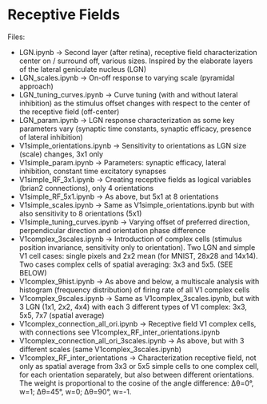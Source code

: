 # Receptive Fields

Files:
- LGN.ipynb &rarr; Second layer (after retina), receptive field characterization center on / surround off, various sizes. Inspired by the elaborate layers of the lateral geniculate nucleus (LGN)
- LGN_scales.ipynb &rarr; On-off response to varying scale (pyramidal approach)
- LGN_tuning_curves.ipynb &rarr; Curve tuning (with and without lateral inhibition) as the stimulus offset changes with respect to the center of the receptive field (off-center)
- LGN_param.ipynb &rarr; LGN response characterization as some key parameters vary (synaptic time constants, synaptic efficacy, presence of lateral inhibition)
- V1simple_orientations.ipynb &rarr; Sensitivity to orientations as LGN size (scale) changes, 3x1 only
- V1simple_param.ipynb &rarr; Parameters: synaptic efficacy, lateral inhibition, constant time excitatory synapses
- V1simple_RF_3x1.ipynb &rarr; Creating receptive fields as logical variables (brian2 connections), only 4 orientations
- V1simple_RF_5x1.ipynb &rarr; As above, but 5x1 at 8 orientations
- V1simple_scales.ipynb &rarr; Same as V1simple_orientations.ipynb but with also sensitivity to 8 orientations (5x1)
- V1simple_tuning_curves.ipynb &rarr; Varying offset of preferred direction, perpendicular direction and orientation phase difference
- V1complex_3scales.ipynb &rarr; Introduction of complex cells (stimulus position invariance, sensitivity only to orientation). Two LGN and simple V1 cell cases: single pixels and 2x2 mean (for MNIST, 28x28 and 14x14). Two cases complex cells of spatial averaging: 3x3 and 5x5. (SEE BELOW)
- V1complex_9hist.ipynb &rarr; As above and below, a multiscale analysis with histogram (frequency distribution) of firing rate of all V1 complex cells
- V1complex_9scales.ipynb &rarr; Same as V1complex_3scales.ipynb, but with 3 LGN (1x1, 2x2, 4x4) with each 3 different types of V1 complex: 3x3, 5x5, 7x7 (spatial average)
- V1complex_connection_all_ori.ipynb &rarr; Receptive field V1 complex cells, with connections see V1complex_RF_inter_orientations.ipynb
- V1complex_connection_all_ori_3scales.ipynb &rarr; As above, but with 3 different scales (same V1complex_3scales.ipynb)
- V1complex_RF_inter_orientations &rarr; Characterization receptive field, not only as spatial average from 3x3 or 5x5 simple cells to one complex cell, for each orientation separately, but also between different orientations. The weight is proportional to the cosine of the angle difference: Δθ=0°, w=1; Δθ=45°, w=0; Δθ=90°, w=-1.
